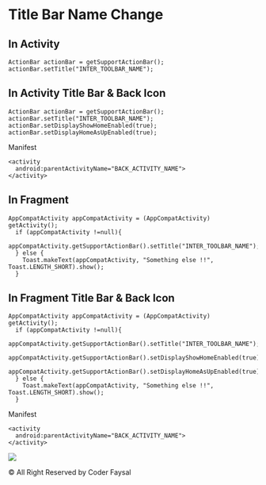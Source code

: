 # Title Bar Name Change

## In Activity
```
ActionBar actionBar = getSupportActionBar();
actionBar.setTitle("INTER_TOOLBAR_NAME");
```

## In Activity Title Bar & Back Icon
```
ActionBar actionBar = getSupportActionBar();
actionBar.setTitle("INTER_TOOLBAR_NAME");
actionBar.setDisplayShowHomeEnabled(true);
actionBar.setDisplayHomeAsUpEnabled(true);
```

Manifest
```
<activity
  android:parentActivityName="BACK_ACTIVITY_NAME">
</activity>
```



## In Fragment
```
AppCompatActivity appCompatActivity = (AppCompatActivity) getActivity();
  if (appCompatActivity !=null){
    appCompatActivity.getSupportActionBar().setTitle("INTER_TOOLBAR_NAME");
  } else {
    Toast.makeText(appCompatActivity, "Something else !!", Toast.LENGTH_SHORT).show();
  }
```

## In Fragment Title Bar & Back Icon

```
AppCompatActivity appCompatActivity = (AppCompatActivity) getActivity();
  if (appCompatActivity !=null){
    appCompatActivity.getSupportActionBar().setTitle("INTER_TOOLBAR_NAME");
    appCompatActivity.getSupportActionBar().setDisplayShowHomeEnabled(true);
    appCompatActivity.getSupportActionBar().setDisplayHomeAsUpEnabled(true);
  } else {
    Toast.makeText(appCompatActivity, "Something else !!", Toast.LENGTH_SHORT).show();
  }
```

Manifest
```
<activity
  android:parentActivityName="BACK_ACTIVITY_NAME">
</activity>
```

<img src="https://i.ibb.co/q0qWF0H/download.png"/>







© All Right Reserved by Coder Faysal




